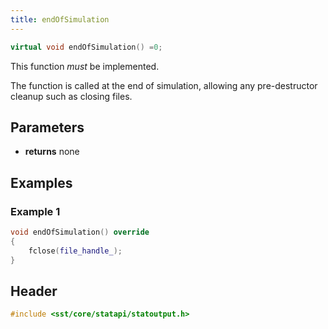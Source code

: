 ```yaml
---
title: endOfSimulation
---
```


```cpp
virtual void endOfSimulation() =0;
```

This function *must* be implemented. 

The function is called at the end of simulation, allowing any pre-destructor cleanup such as closing files.

## Parameters
* **returns** none

## Examples

### Example 1
```cpp 
void endOfSimulation() override
{
    fclose(file_handle_);
}
```

## Header
```cpp
#include <sst/core/statapi/statoutput.h>
```